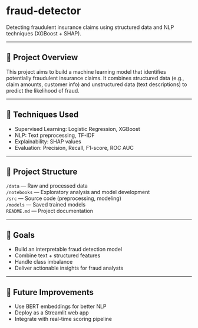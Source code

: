 # fraud-detector

Detecting fraudulent insurance claims using structured data and NLP techniques (XGBoost + SHAP).

---

## 📌 Project Overview
This project aims to build a machine learning model that identifies potentially fraudulent insurance claims. It combines structured data (e.g., claim amounts, customer info) and unstructured data (text descriptions) to predict the likelihood of fraud.

---

## 🧠 Techniques Used
- Supervised Learning: Logistic Regression, XGBoost
- NLP: Text preprocessing, TF-IDF
- Explainability: SHAP values
- Evaluation: Precision, Recall, F1-score, ROC AUC

---

## 📁 Project Structure

`/data` — Raw and processed data  
`/notebooks` — Exploratory analysis and model development  
`/src` — Source code (preprocessing, modeling)  
`/models` — Saved trained models  
`README.md` — Project documentation  

---

## 🚀 Goals
- Build an interpretable fraud detection model
- Combine text + structured features
- Handle class imbalance
- Deliver actionable insights for fraud analysts

---

## 🔮 Future Improvements
- Use BERT embeddings for better NLP
- Deploy as a Streamlit web app
- Integrate with real-time scoring pipeline
